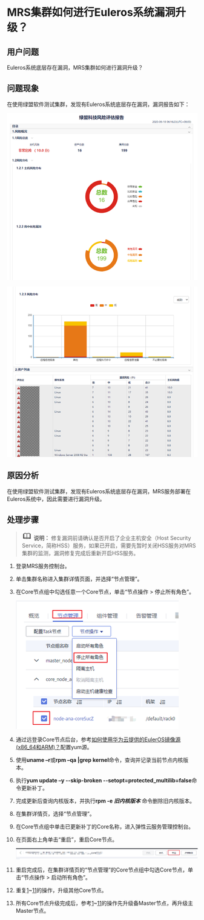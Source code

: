 # MRS集群如何进行Euleros系统漏洞升级？<a name="mrs_03_0257"></a>

## 用户问题<a name="section18305143583116"></a>

Euleros系统底层存在漏洞，MRS集群如何进行漏洞升级？

## 问题现象<a name="section117424454313"></a>

在使用绿盟软件测试集群，发现有Euleros系统底层存在漏洞，漏洞报告如下：

![](figures/zh-cn_image_0268140691.png)

![](figures/zh-cn_image_0268140829.png)

## 原因分析<a name="section1237061220324"></a>

在使用绿盟软件测试集群，发现有Euleros系统底层存在漏洞，MRS服务部署在Euleros系统中，因此需要进行漏洞升级。

## 处理步骤<a name="section1683481923817"></a>

>![](public_sys-resources/icon-note.gif) **说明：** 
>修复漏洞前请确认是否开启了企业主机安全（Host Security Service，简称HSS）服务，如果已开启，需要先暂时关闭HSS服务对MRS集群的监测，漏洞修复完成后重新开启HSS服务。

1.  <a name="li1084813184610"></a>登录MRS服务控制台。
2.  单击集群名称进入集群详情页面，并选择“节点管理”。
3.  在Core节点组中勾选任意一个Core节点，单击“节点操作 \> 停止所有角色”。

    ![](figures/zh-cn_image_0268143160.png)

4.  通过远登录Core节点后台，参考[如何使用华为云提供的EulerOS镜像源\(x86\_64和ARM\)？](https://support.huaweicloud.com/ecs_faq/ecs_faq_1006.html)配置yum源。
5.  使用**uname –r**或**rpm –qa |grep kernel**命令，查询并记录当前节点内核版本。
6.  执行**yum update –y --skip-broken --setopt=protected\_multilib=false**命令更新补丁。
7.  完成更新后查询内核版本，并执行**rpm -e  _旧内核版本_**  命令删除旧内核版本。
8.  在集群详情页，选择“节点管理”。
9.  在Core节点组中单击已更新补丁的Core名称，进入弹性云服务管理控制台。
10. 在页面右上角单击“重启”，重启Core节点。

    ![](figures/zh-cn_image_0268146510.png)

11. <a name="li141191257165911"></a>重启完成后，在集群详情页的“节点管理”的Core节点组中勾选Core节点，单击“节点操作 \> 启动所有角色”。
12. 重复[1](#li1084813184610)\~[11](#li141191257165911)的操作，升级其他Core节点。
13. 所有Core节点升级完成后，参考[1](#li1084813184610)\~[11](#li141191257165911)的操作先升级备Master节点，再升级主Master节点。

